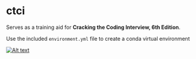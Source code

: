 # ctci

Serves as a training aid for **Cracking the Coding Interview, 6th Edition**.

Use the included ```environment.yml``` file to create a conda virtual environment

[![Alt text](https://img.youtube.com/vi/https://youtu.be/U8GumpZ9LMk/0.jpg)](https://www.youtube.com/watch?v=https://youtu.be/U8GumpZ9LMk)